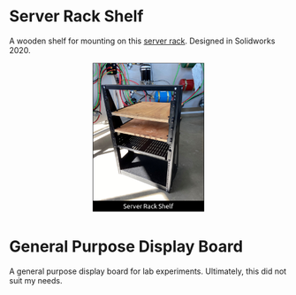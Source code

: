 
# Server Rack Shelf
A wooden shelf for mounting on this [server rack](https://www.startech.com/en-us/server-management/2postrack16). Designed in Solidworks 2020.

<div style="text-align:center"><img src="serverrackshelf.png" width="40%" description="Assembled Server Rack Shelf" description="Assembled Server Rack Shelf"></div>

# General Purpose Display Board
A general purpose display board for lab experiments. Ultimately, this did not suit my needs.